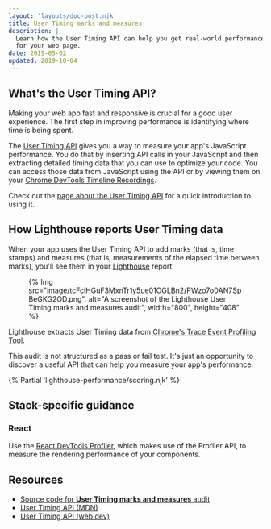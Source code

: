 ```yaml
---
layout: 'layouts/doc-post.njk'
title: User Timing marks and measures
description: |
  Learn how the User Timing API can help you get real-world performance data
  for your web page.
date: 2019-05-02
updated: 2019-10-04
---
```


## What's the User Timing API?

Making your web app fast and responsive is crucial for a good user experience.
The first step in improving performance is identifying where time is being spent.

The [User Timing API](https://developer.mozilla.org/docs/Web/API/User_Timing_API)
gives you a way to measure your app's JavaScript performance.
You do that by inserting API calls in your JavaScript and then
extracting detailed timing data that you can use to optimize your code.
You can access those data from JavaScript using the API
or by viewing them on your [Chrome DevTools Timeline Recordings](https://developers.google.com/web/tools/chrome-devtools/evaluate-performance/reference).

Check out the [page about the User Timing API](https://web.dev/usertiming/)
for a quick introduction to using it.

## How Lighthouse reports User Timing data

When your app uses the User Timing API to add marks (that is, time stamps)
and measures (that is, measurements of the elapsed time between marks),
you'll see them in your
[Lighthouse](/docs/lighthouse/overview/) report:

<figure>
  {% Img src="image/tcFciHGuF3MxnTr1y5ue01OGLBn2/PWzo7o0AN7SpBeGKG2OD.png", alt="A screenshot of the Lighthouse User Timing marks and measures audit", width="800", height="408" %}
</figure>

Lighthouse extracts User Timing data from
[Chrome's Trace Event Profiling Tool](https://www.chromium.org/developers/how-tos/trace-event-profiling-tool).

This audit is not structured as a pass or fail test.
It's just an opportunity to discover a useful API that can help you measure your app's performance.

{% Partial 'lighthouse-performance/scoring.njk' %}

## Stack-specific guidance

### React

Use the [React DevTools
Profiler](https://reactjs.org/blog/2018/09/10/introducing-the-react-profiler.html),
which makes use of the Profiler API, to measure the rendering performance of
your components.

## Resources

- [Source code for **User Timing marks and measures** audit](https://github.com/GoogleChrome/lighthouse/blob/master/lighthouse-core/audits/user-timings.js)
- [User Timing API (MDN)](https://developer.mozilla.org/docs/Web/API/User_Timing_API)
- [User Timing API (web.dev)](https://www.html5rocks.com/en/tutorials/webperformance/usertiming/)
